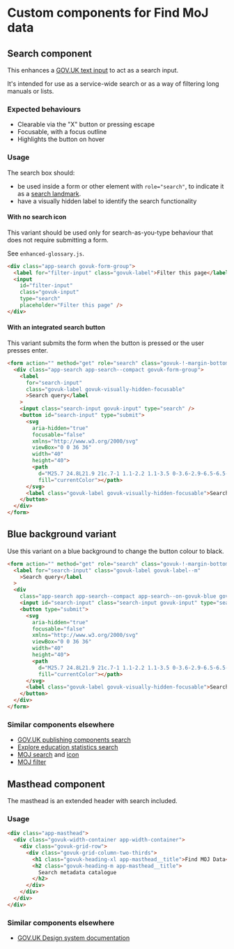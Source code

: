# Custom components for Find MoJ data

## Search component

This enhances a [GOV.UK text input](https://design-system.service.gov.uk/components/text-input/) to act as a search input.

It's intended for use as a service-wide search or as a way of filtering long manuals or lists.

### Expected behaviours

- Clearable via the "X" button or pressing escape
- Focusable, with a focus outline
- Highlights the button on hover

### Usage

The search box should:

- be used inside a form or other element with `role="search"`, to indicate it as a [search landmark](https://www.w3.org/WAI/ARIA/apg/practices/landmark-regions/).
- have a visually hidden label to identify the search functionality

#### With no search icon

This variant should be used only for search-as-you-type behaviour that does not require submitting a form.

See `enhanced-glossary.js`.

```html
<div class="app-search govuk-form-group">
  <label for="filter-input" class="govuk-label">Filter this page</label>
  <input
    id="filter-input"
    class="govuk-input"
    type="search"
    placeholder="Filter this page" />
</div>
```

#### With an integrated search button

This variant submits the form when the button is pressed or the user presses enter.

```html
<form action="" method="get" role="search" class="govuk-!-margin-bottom-4">
  <div class="app-search app-search--compact govuk-form-group">
    <label
      for="search-input"
      class="govuk-label govuk-visually-hidden-focusable"
      >Search query</label
    >
    <input class="search-input govuk-input" type="search" />
    <button id="search-input" type="submit">
      <svg
        aria-hidden="true"
        focusable="false"
        xmlns="http://www.w3.org/2000/svg"
        viewBox="0 0 36 36"
        width="40"
        height="40">
        <path
          d="M25.7 24.8L21.9 21c.7-1 1.1-2.2 1.1-3.5 0-3.6-2.9-6.5-6.5-6.5S10 13.9 10 17.5s2.9 6.5 6.5 6.5c1.6 0 3-.6 4.1-1.5l3.7 3.7 1.4-1.4zM12 17.5c0-2.5 2-4.5 4.5-4.5s4.5 2 4.5 4.5-2 4.5-4.5 4.5-4.5-2-4.5-4.5z"
          fill="currentColor"></path>
      </svg>
      <label class="govuk-label govuk-visually-hidden-focusable">Search</label>
    </button>
  </div>
</form>
```

## Blue background variant

Use this variant on a blue background to change the button colour to black.

```html
<form action="" method="get" role="search" class="govuk-!-margin-bottom-4">
  <label for="search-input" class="govuk-label govuk-label--m"
    >Search query</label
  >
  <div
    class="app-search app-search--compact app-search--on-govuk-blue govuk-form-group">
    <input id="search-input" class="search-input govuk-input" type="search" />
    <button type="submit">
      <svg
        aria-hidden="true"
        focusable="false"
        xmlns="http://www.w3.org/2000/svg"
        viewBox="0 0 36 36"
        width="40"
        height="40">
        <path
          d="M25.7 24.8L21.9 21c.7-1 1.1-2.2 1.1-3.5 0-3.6-2.9-6.5-6.5-6.5S10 13.9 10 17.5s2.9 6.5 6.5 6.5c1.6 0 3-.6 4.1-1.5l3.7 3.7 1.4-1.4zM12 17.5c0-2.5 2-4.5 4.5-4.5s4.5 2 4.5 4.5-2 4.5-4.5 4.5-4.5-2-4.5-4.5z"
          fill="currentColor"></path>
      </svg>
      <label class="govuk-label govuk-visually-hidden-focusable">Search</label>
    </button>
  </div>
</form>
```

### Similar components elsewhere

- [GOV.UK publishing components search](https://components.publishing.service.gov.uk/component-guide/search)
- [Explore education statistics search](https://github.com/dfe-analytical-services/explore-education-statistics/blob/8a9aa729636eade2808895ad71a56bcb984d3c53/src/explore-education-statistics-common/src/components/form/FormSearchBar.module.scss)
- [MOJ search](https://design-patterns.service.justice.gov.uk/components/search/) and [icon](https://github.com/dfe-analytical-services/explore-education-statistics/blob/8a9aa729636eade2808895ad71a56bcb984d3c53/src/explore-education-statistics-common/src/components/SearchIcon.tsx#L4)
- [MOJ filter](https://design-patterns.service.justice.gov.uk/components/filter/)

## Masthead component

The masthead is an extended header with search included.

### Usage

```html
<div class="app-masthead">
  <div class="govuk-width-container app-width-container">
    <div class="govuk-grid-row">
      <div class="govuk-grid-column-two-thirds">
        <h1 class="govuk-heading-xl app-masthead__title">Find MOJ Data</h1>
        <h2 class="govuk-heading-m app-masthead__title">
          Search metadata catalogue
        </h2>
      </div>
    </div>
  </div>
</div>
```

### Similar components elsewhere

- [GOV.UK Design system documentation](https://github.com/alphagov/govuk-design-system/blob/b3223714d8f2e9564b7e9d2ca703a3f902bf1ce8/src/stylesheets/components/_masthead.scss)
